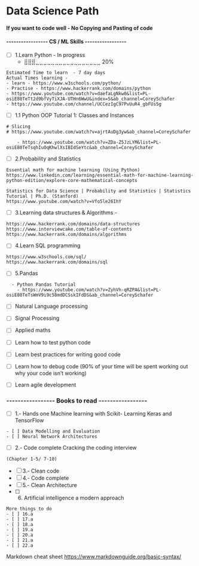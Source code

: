 # Data Science Path
#### If you want to code well - No Copying and Pasting of code 
#### ----------------- CS / ML Skills -----------------
- [ ] 1.Learn Python - In progress
    - ⣿⣿⣿⣀⣀⣀⣀⣀⣀⣀⣀⣀⣀⣀⣀⣀⣀⣀⣀⣀ 20%  

```Learn Python 
Estimated Time to learn  - 7 day days 
Actual Times learning -  
- learn - https://www.w3schools.com/python/
- Practise - https://www.hackerrank.com/domains/python
- https://www.youtube.com/watch?v=daefaLgNkw0&list=PL-osiE80TeTt2d9bfVyTiXJA-UTHn6WwU&index=5&ab_channel=CoreySchafer
- https://www.youtube.com/channel/UCCezIgC97PvUuR4_gbFUs5g

```

- [ ] 1.1 Python OOP Tutorial 1: Classes and Instances
```
# Slicing
# https://www.youtube.com/watch?v=ajrtAuDg3yw&ab_channel=CoreySchafer

    - https://www.youtube.com/watch?v=ZDa-Z5JzLYM&list=PL-osiE80TeTsqhIuOqKhwlXsIBIdSeYtc&ab_channel=CoreySchafer 
```

- [ ] 2.Probability and Statistics 
```
Essential math for machine learning (Using Python)
https://www.linkedin.com/learning/essential-math-for-machine-learning-python-edition/explore-core-mathematical-concepts

Statistics for Data Science | Probability and Statistics | Statistics Tutorial | Ph.D. (Stanford)
https://www.youtube.com/watch?v=Vfo5le26IhY

```
- [ ] 3.Learning data structures & Algorithms - 
```
https://www.hackerrank.com/domains/data-structures
https://www.interviewcake.com/table-of-contents
https://www.hackerrank.com/domains/algorithms
```

- [ ] 4.Learn SQL programming
```
https://www.w3schools.com/sql/
https://www.hackerrank.com/domains/sql
```  

- [ ] 5.Pandas 
```
  - Python Pandas Tutorial 
    - https://www.youtube.com/watch?v=ZyhVh-qRZPA&list=PL-osiE80TeTsWmV9i9c58mdDCSskIFdDS&ab_channel=CoreySchafer 
```
    
- [ ] Natural Language processing 
- [ ] Signal Processing 
- [ ] Applied maths
- [ ] Learn how to test python code
- [ ] Learn best practices for writing good code 
- [ ] Learn how to debug code (90% of your time will be spent working out why your code isn’t working)
- [ ] Learn agile development


### ----------------- Books to read -----------------
 
- [ ] 1.- Hands one Machine learning with Scikit- Learning Keras and TensorFlow
```
- [ ] Data Modelling and Evaluation
- [ ] Neural Network Architectures 
```
- [ ] 2.- Code complete  Cracking the coding interview 
```
(Chapter 1-5/ 7-10)
```

- [ ] 3.- Clean code
- [ ] 4.- Code complete 
- [ ] 5.- Clean Architecture 
- [ ] 6. Artificial intelligence a modern approach

```` 
More things to do
- [ ] 16.a
- [ ] 17.a
- [ ] 18.a
- [ ] 19.a
- [ ] 20.a
- [ ] 21.a
- [ ] 22.a
```` 

Markdown cheat sheet 
https://www.markdownguide.org/basic-syntax/ 